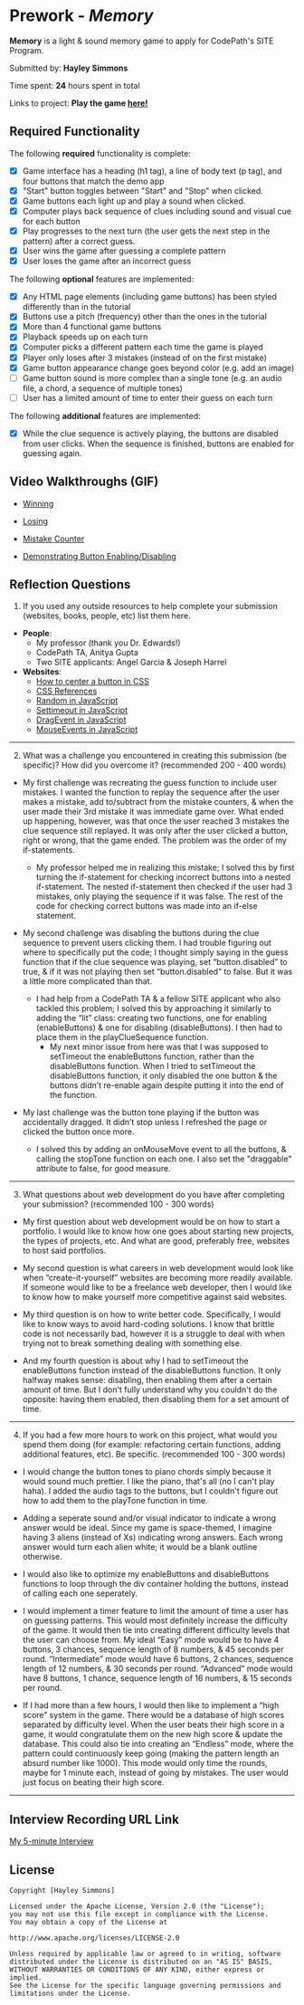 # Prework - *Memory*

**Memory** is a light & sound memory game to apply for CodePath's SITE Program. 

Submitted by: **Hayley Simmons**

Time spent: **24** hours spent in total

Links to project: **Play the game [here!](https://a-memory-game.glitch.me)**


## Required Functionality

The following **required** functionality is complete:

* [x] Game interface has a heading (h1 tag), a line of body text (p tag), and four buttons that match the demo app
* [x] "Start" button toggles between "Start" and "Stop" when clicked. 
* [x] Game buttons each light up and play a sound when clicked. 
* [x] Computer plays back sequence of clues including sound and visual cue for each button
* [x] Play progresses to the next turn (the user gets the next step in the pattern) after a correct guess. 
* [x] User wins the game after guessing a complete pattern
* [x] User loses the game after an incorrect guess

The following **optional** features are implemented:

* [x] Any HTML page elements (including game buttons) has been styled differently than in the tutorial
* [x] Buttons use a pitch (frequency) other than the ones in the tutorial
* [x] More than 4 functional game buttons
* [x] Playback speeds up on each turn
* [x] Computer picks a different pattern each time the game is played
* [x] Player only loses after 3 mistakes (instead of on the first mistake)
* [x] Game button appearance change goes beyond color (e.g. add an image)
* [ ] Game button sound is more complex than a single tone (e.g. an audio file, a chord, a sequence of multiple tones)
* [ ] User has a limited amount of time to enter their guess on each turn

The following **additional** features are implemented:

* [x] While the clue sequence is actively playing, the buttons are disabled from user clicks. When the sequence is finished, buttons are enabled for guessing again.

## Video Walkthroughs (GIF)

* [Winning](https://media.giphy.com/media/bcbwLQxFSdW1OGwZoV/giphy.gif)

* [Losing](https://media.giphy.com/media/EaSAsnhHA1ywP0zfCx/giphy.gif)

* [Mistake Counter](https://media.giphy.com/media/lY7Aq4LEH5FaeGnvt5/giphy.gif)

* [Demonstrating Button Enabling/Disabling](https://media.giphy.com/media/OcXfxHIqvjov99j34G/giphy.gif)

## Reflection Questions
1.   If you used any outside resources to help complete your submission (websites, books, people, etc) list them here. 
* **People**:
	* My professor (thank you Dr. Edwards!)
	* CodePath TA, Anitya Gupta
	* Two SITE applicants: Angel Garcia & Joseph Harrel
* **Websites**:
	* [How to center a button in CSS](https://www.javatpoint.com/how-to-center-a-button-in-css)
	* [CSS References](https://www.w3schools.com/cssref/)
	* [Random in JavaScript](https://www.w3schools.com/jsref/jsref_random.asp)
	* [Settimeout in JavaScript](https://www.w3schools.com/jsref/met_win_settimeout.asp)
	* [DragEvent in JavaScript](https://developer.mozilla.org/en-US/docs/Web/API/DragEvent)
	* [MouseEvents in JavaScript](https://www.javascripttutorial.net/javascript-dom/javascript-mouse-events/#:~:text=%20Introduction%20to%20JavaScript%20mouse%20events%20%201,move%20the%20mouse%20cursor%20around%20an...%20More%20)
-----------------

2.   What was a challenge you encountered in creating this submission (be specific)? How did you overcome it? (recommended 200 - 400 words) 

* My first challenge was recreating the guess function to include user mistakes. I wanted the function to replay the sequence after the user makes a mistake, add to/subtract from the mistake counters, & when the user made their 3rd mistake it was immediate game over.  What ended up happening, however, was that once the user reached 3 mistakes the clue sequence still replayed. It was only after the user clicked a button, right or wrong, that the game ended. The problem was the order of my if-statements. 
	* My professor helped me in realizing this mistake; I solved this by first turning the if-statement for checking incorrect buttons into a nested if-statement. The nested if-statement then checked if the user had 3 mistakes, only playing the sequence if it was false. The rest of the code for checking correct buttons was made into an if-else statement.

* My second challenge was disabling the buttons during the clue sequence to prevent users clicking them. I had trouble figuring out where to specifically put the code; I thought simply saying in the guess function that if the clue sequence was playing, set “button.disabled” to true, & if it was not playing then set “button.disabled” to false. But it was a little more complicated than that. 
	* I had help from a CodePath TA & a fellow SITE applicant who also tackled this problem; I solved this by approaching it similarly to adding the “lit” class: creating two functions, one for enabling (enableButtons) & one for disabling (disableButtons). I then had to place them in the playClueSequence function.
		* My next minor issue from here was that I was supposed to setTimeout the enableButtons function, rather than the disableButtons function. When I tried to setTimeout the disableButtons function, it only disabled the one button & the buttons didn’t re-enable again despite putting it into the end of the function.

* My last challenge was the button tone playing if the button was accidentally dragged. It didn’t stop unless I refreshed the page or clicked the button once more.
	* I solved this by adding an onMouseMove event to all the buttons, & calling the stopTone function on each one. I also set the "draggable" attribute to false, for good measure.
-----------------

3.   What questions about web development do you have after completing your submission? (recommended 100 - 300 words)

* My first question about web development would be on how to start a portfolio. I would like to know how one goes about starting new projects, the types of projects, etc. And what are good, preferably free, websites to host said portfolios. 

* My second question is what careers in web development would look like when “create-it-yourself” websites are becoming more readily available. If someone would like to be a freelance web developer, then I would like to know how to make yourself more competitive against said websites.

* My third question is on how to write better code. Specifically, I would like to know ways to avoid hard-coding solutions. I know that brittle code is not necessarily bad, however it is a struggle to deal with when trying not to break something dealing with something else.

* And my fourth question is about why I had to setTimeout the enableButtons function instead of the disableButtons function. It only halfway makes sense: disabling, then enabling them after a certain amount of time. But I don't fully understand why you couldn't do the opposite: having them enabled, then disabling them for a set amount of time. 
-----------------

4.   If you had a few more hours to work on this project, what would you spend them doing (for example: refactoring certain functions, adding additional features, etc). Be specific. (recommended 100 - 300 words) 
	
* I would change the button tones to piano chords simply because it would sound much prettier. I like the piano, that's all (no I can't play haha). I added the audio tags to the buttons, but I couldn't figure out how to add them to the playTone function in time.
	
* Adding a seperate sound and/or visual indicator to indicate a wrong answer would be ideal. Since my game is space-themed, I imagine having 3 aliens (instead of Xs) indicating wrong answers. Each wrong answer would turn each alien white; it would be a blank outline otherwise.

* I would also like to optimize my enableButtons and disableButtons functions to loop through the div container holding the buttons, instead of calling each one seperately.

* I would implement a timer feature to limit the amount of time a user has on guessing patterns. This would most definitely increase the difficulty of the game. It would then tie into creating different difficulty levels that the user can choose from. My ideal “Easy” mode would be to have 4 buttons, 3 chances, sequence length of 8 numbers, & 45 seconds per round. “Intermediate” mode would have 6 buttons, 2 chances, sequence length of 12 numbers, & 30 seconds per round. “Advanced” mode would have 8 buttons, 1 chance, sequence length of 16 numbers, & 15 seconds per round. 

* If I had more than a few hours, I would then like to implement a “high score” system in the game. There would be a database of high scores separated by difficulty level. When the user beats their high score in a game, it would congratulate them on the new high score & update the database. This could also tie into creating an “Endless” mode, where the pattern could continuously keep going (making the pattern length an absurd number like 1000). This mode would only time the rounds, maybe for 1 minute each, instead of going by mistakes. The user would just focus on beating their high score.
-----------------

## Interview Recording URL Link

[My 5-minute Interview](https://drive.google.com/file/d/1YBzEBfM_VDKbbg0H2JZC5riOZbsT-8Dm/view?usp=sharing)


## License

	Copyright [Hayley Simmons]

	Licensed under the Apache License, Version 2.0 (the "License");
	you may not use this file except in compliance with the License.
	You may obtain a copy of the License at

	http://www.apache.org/licenses/LICENSE-2.0

	Unless required by applicable law or agreed to in writing, software
	distributed under the License is distributed on an "AS IS" BASIS,
	WITHOUT WARRANTIES OR CONDITIONS OF ANY KIND, either express or implied.
	See the License for the specific language governing permissions and
	limitations under the License.
